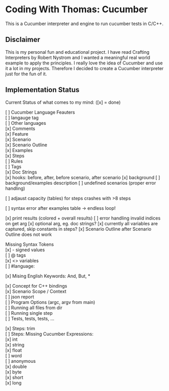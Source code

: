 # Coding With Thomas: Cucumber

This is a Cucumber interpreter and engine to run cucumber tests in C/C++. 

## Disclaimer
This is my personal fun and educational project. I have read Crafting Interpreters by Robert Nystrom and I wanted a meaningful real world example to apply the principles. I really love the idea of Cucumber and use it a lot in my projects. Therefore I decided to create a Cucumber interpreter just for the fun of it. 


## Implementation Status 

Current Status of what comes to my mind: ([x] = done)
  
[ ] Cucumber Language Feauters   
  [ ] langauge tag  
  [ ] Other languages  
  [x] Comments  
  [x] Feature  
  [x] Scenario  
  [x] Scenario Outline  
  [x] Examples  
  [x] Steps  
  [ ] Rules  
  [ ] Tags  
  [x] Doc Strings  
  [x] hooks: before, after, before scenario, after scenario 
  [x] background
  [ ] background/examples description
  [ ] undefined scenarios (proper error handling)

[ ] adjaust capacity (tables) for steps crashes with >8 steps

[ ] syntax error after examples table -> endless loop!

[x] print results (colored + overall results)
[ ] error handling invalid indices on get arg
[x] optional arg, eg. doc strings? 
[x] currently all variables are captured, skip constants in steps? 
[x] Scenario Outline after Scenario Outline does not work

Missing Syntax Tokens  
  [x] -  signed values  
  [ ] @  tags    
  [x] <>  variables  
  [ ] #language:   
  
  
[x] Mising English Keywords: And, But, *  
  
[x] Concept for C++ bindings  
[x] Scenario Scope / Context  
[ ] json report  
[ ] Program Options (argc, argv from main)  
[ ] Running all files from dir  
[ ] Running single step  
[ ] Tests, tests, tests, ...   
  
[x] Steps: trim  
[ ] Steps: Missing Cucumber Expressions:   
  [x] int   
  [x] string   
  [x] float   
  [ ] word  
  [ ] anonymous  
  [x] double  
  [x] byte  
  [x] short  
  [x] long  

  

